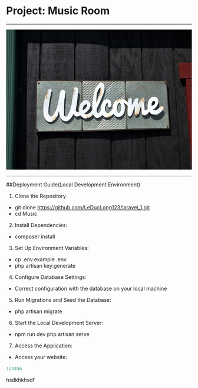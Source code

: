 # Project: Music Room

---

<img src="./image/welcome.jpg" alt="Welcome" width="820" height="380">

---

##Deployment Guide(Local Development Environment)

1. Clone the Repository
- git clone https://github.com/LeDucLong123/laravel_1.git
- cd Music
2. Install Dependencies:
- composer install
3. Set Up Environment Variables:
- cp .env.example .env
- php artisan key:generate
4. Configure Database Settings:
- Correct configuration with the database on your local machine
5. Run Migrations and Seed the Database:
- php artisan migrate
6. Start the Local Development Server:
- npm run dev
    php artisan serve
7. Access the Application:
- Access your website: 
```php
123456
```
hsdkhkhsdf

